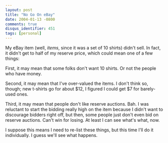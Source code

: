 ```yaml
---
layout: post
title: "No Go On eBay"
date: 2004-01-13 -0800
comments: true
disqus_identifier: 451
tags: [personal]
---
```

My eBay item (well, *items*, since it was a set of 10 shirts) didn't
sell. In fact, it didn't get to half of my reserve price, which could
mean one of a few things:

 First, it may mean that some folks don't want 10 shirts. Or not the
people who have money.

 Second, it may mean that I've over-valued the items. I don't think so,
though; new t-shirts go for about $12, I figured I could get $7 for
barely-used ones.

 Third, it may mean that people don't like reserve auctions. Bah. I was
reluctant to start the bidding really high on the item because I didn't
want to discourage bidders right off, but then, some people just don't
even bid on reserve auctions. Can't win for losing. At least I can see
what's what, now.

 I suppose this means I need to re-list these things, but this time I'll
do it individually. I guess we'll see what happens.
